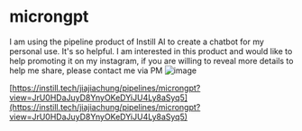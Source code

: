 # microngpt

I am using the pipeline product of Instill AI to create a chatbot for my personal use. It's so helpful.
I am interested in this product and would like to help promoting it on my instagram, if you are willing to reveal more details to help me share, please contact me via PM
![image](https://github.com/R224362988/microngpt/assets/50167242/16d8077d-2b4a-4521-aa58-62d298a72c98)

[https://instill.tech/jiajiachung/pipelines/microngpt?view=JrU0HDaJuyD8YnyOKeDYiJU4Ly8aSyq5](https://instill.tech/jiajiachung/pipelines/microngpt?view=JrU0HDaJuyD8YnyOKeDYiJU4Ly8aSyq5)
